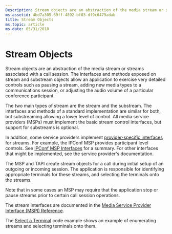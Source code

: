 ```yaml
---
Description: Stream objects are an abstraction of the media stream or streams associated with a call session.
ms.assetid: 4bd7a305-69ff-4892-bf03-df9c6479adab
title: Stream Objects
ms.topic: article
ms.date: 05/31/2018
---
```


# Stream Objects

Stream objects are an abstraction of the media stream or streams associated with a call session. The interfaces and methods exposed on stream and substream objects allow an application to exercise very detailed controls such as pausing a stream, adding new media types to a communications session, or adjusting the audio volume of a particular conference participant.

The two main types of stream are the stream and the substream. The interfaces and methods of a standard implementation are similar for both, but substreaming allowing a lower level of control. All media service providers (MSPs) must implement the basic stream control interfaces, but support for substreams is optional.

In addition, some service providers implement [provider-specific interfaces](provider-specific-interfaces.md) for streams. For example, the IPConf MSP provides participant level controls. See [IPConf MSP Interfaces](ipconf-msp-interfaces.md) for a summary. For other interfaces that might be implemented, see the service provider's documentation.

The MSP and TAPI create stream objects for a call during initial setup of an outgoing or incoming session. The application is responsible for identifying appropriate terminals for these streams, and selecting the terminals onto the streams.

Note that in some cases an MSP may require that the application stop or pause streams prior to certain call session operations.

The stream interfaces are documented in the [Media Service Provider Interface (MSPI) Reference](media-service-provider-interface-mspi-reference.md).

The [Select a Terminal](select-a-terminal.md) code example shows an example of enumerating streams and selecting terminals onto them.

 

 



